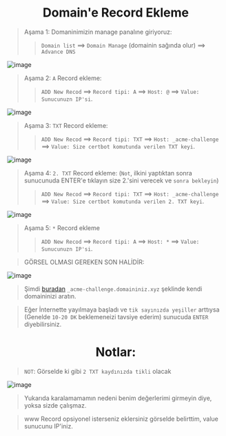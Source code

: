 <h1 align="center">Domain'e Record Ekleme</h1>

> Aşama 1: Domaninimizin manage panalıne giriyoruz:
>> `Domain list` ==> `Domain Manage` (domainin sağında olur) ==> `Advance DNS`

![image](https://github.com/ruesandora/Ar.io/assets/101149671/d34cd3a7-c3e3-41f2-b10e-10d34cddf784)

> Aşama 2: `A` Record ekleme:
>> `ADD New Recod` ==> `Record tipi: A` ==> `Host: @` ==> `Value: Sunucunuzn IP'si`. 

![image](https://github.com/ruesandora/Ar.io/assets/101149671/287ac28b-338a-41c5-bff8-dc40eef7eeff)

> Aşama 3: `TXT` Record ekleme:
>> `ADD New Recod` ==> `Record tipi: TXT` ==> `Host: _acme-challenge` ==> `Value: Size certbot komutunda verilen TXT keyi`.

![image](https://github.com/ruesandora/Ar.io/assets/101149671/b93e5d5b-b96e-473f-aeaf-dad2b6f1f6c0)

> Aşama 4: `2. TXT` Record ekleme: (`Not`, ilkini yaptıktan sonra sunucunuda ENTER'e tıklayın size 2.'sini verecek ve `sonra bekleyin`)
>> `ADD New Recod` ==> `Record tipi: TXT` ==> `Host: _acme-challenge` ==> `Value: Size certbot komutunda verilen 2. TXT keyi`.

![image](https://github.com/ruesandora/Ar.io/assets/101149671/b93e5d5b-b96e-473f-aeaf-dad2b6f1f6c0)

> Aşama 5: `*` Record ekleme
>> `ADD New Recod` ==> `Record tipi: A` ==> `Host: *` ==> `Value: Sunucunuzn IP'si`. 

> GÖRSEL OLMASI GEREKEN SON HALİDİR:

![image](https://github.com/ruesandora/Ar.io/assets/101149671/c2b29ff7-f746-41c9-83a2-33ce3fe9a9dd)


> Şimdi [buradan](https://dnschecker.org/#TXT/_acme-challenge.ruesandora.xyz) `_acme-challenge.domaininiz.xyz` şeklinde kendi domaininizi aratın.

> Eğer İnternette yayılmaya başladı ve `tik sayınızda yeşiller` arttıysa (Genelde `10-20 DK` beklemeneizi tavsiye ederim) sunucuda `ENTER` diyebilirsiniz.

<h1 align="center">Notlar:</h1>

> `NOT`: Görselde ki gibi `2 TXT kaydınızda tikli` olacak

![image](https://github.com/ruesandora/Ar.io/assets/101149671/50866698-bfd1-4427-a627-24b49151d3ee)

> Yukarıda karalamamamın nedeni benim değerlerimi girmeyin diye, yoksa sizde çalışmaz.

> www Record opsiyonel isterseniz eklersiniz görselde belirttim, value sunucunu IP'iniz.

